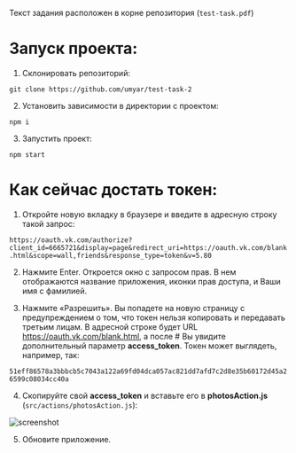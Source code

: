 Текст задания расположен в корне репозитория (`test-task.pdf`)

# Запуск проекта:
1) Склонировать репозиторий:

`git clone https://github.com/umyar/test-task-2`

2) Установить зависимости в директории с проектом:

`npm i`

3) Запустить проект:

`npm start`

# Как сейчас достать токен:

1) Откройте новую вкладку в браузере и введите в адресную строку такой запрос:

`https://oauth.vk.com/authorize?client_id=6665721&display=page&redirect_uri=https://oauth.vk.com/blank.html&scope=wall,friends&response_type=token&v=5.80`

2) Нажмите Enter. Откроется окно с запросом прав. В нем отображаются название приложения, иконки прав доступа, и Ваши имя с фамилией.

3) Нажмите «Разрешить». Вы попадете на новую страницу с предупреждением о том, что токен нельзя копировать и передавать третьим лицам. В адресной строке будет URL https://oauth.vk.com/blank.html, а после # Вы увидите дополнительный параметр **access_token**. Токен может выглядеть, например, так:

`51eff86578a3bbbcb5c7043a122a69fd04dca057ac821dd7afd7c2d8e35b60172d45a26599c08034cc40a`

4) Скопируйте свой **access_token** и вставьте его в **photosAction.js** (`src/actions/photosAction.js`):

![screenshot](https://image.ibb.co/fEP2YK/1.png)

5) Обновите приложение.
